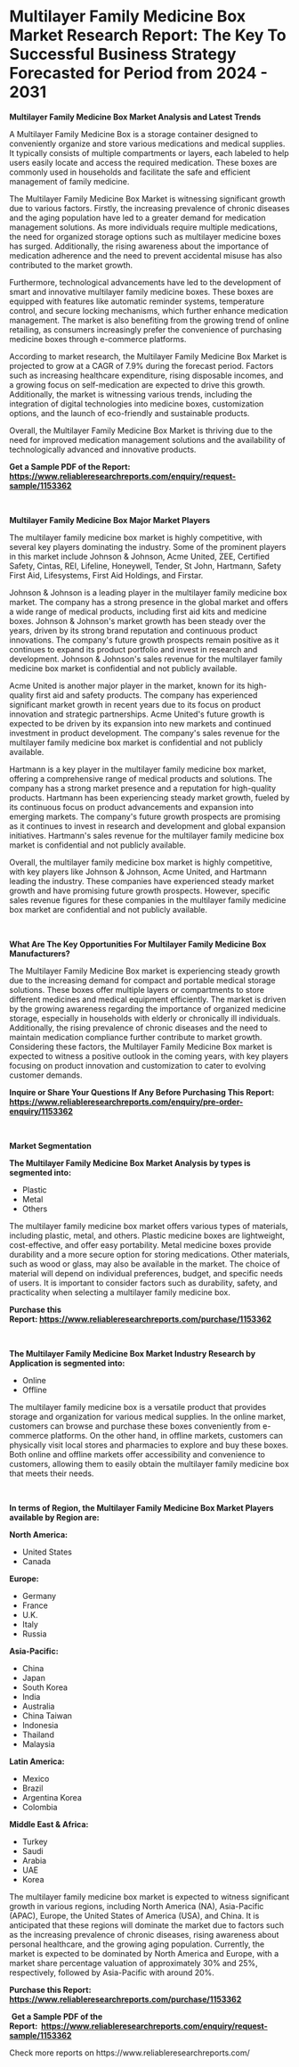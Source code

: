 <p><h1>Multilayer Family Medicine Box Market Research Report: The Key To Successful Business Strategy Forecasted for Period from 2024 - 2031</h1></p><p><strong>Multilayer Family Medicine Box Market Analysis and Latest Trends</strong></p>
<p><p>A Multilayer Family Medicine Box is a storage container designed to conveniently organize and store various medications and medical supplies. It typically consists of multiple compartments or layers, each labeled to help users easily locate and access the required medication. These boxes are commonly used in households and facilitate the safe and efficient management of family medicine.</p><p>The Multilayer Family Medicine Box Market is witnessing significant growth due to various factors. Firstly, the increasing prevalence of chronic diseases and the aging population have led to a greater demand for medication management solutions. As more individuals require multiple medications, the need for organized storage options such as multilayer medicine boxes has surged. Additionally, the rising awareness about the importance of medication adherence and the need to prevent accidental misuse has also contributed to the market growth.</p><p>Furthermore, technological advancements have led to the development of smart and innovative multilayer family medicine boxes. These boxes are equipped with features like automatic reminder systems, temperature control, and secure locking mechanisms, which further enhance medication management. The market is also benefiting from the growing trend of online retailing, as consumers increasingly prefer the convenience of purchasing medicine boxes through e-commerce platforms.</p><p>According to market research, the Multilayer Family Medicine Box Market is projected to grow at a CAGR of 7.9% during the forecast period. Factors such as increasing healthcare expenditure, rising disposable incomes, and a growing focus on self-medication are expected to drive this growth. Additionally, the market is witnessing various trends, including the integration of digital technologies into medicine boxes, customization options, and the launch of eco-friendly and sustainable products.</p><p>Overall, the Multilayer Family Medicine Box Market is thriving due to the need for improved medication management solutions and the availability of technologically advanced and innovative products.</p></p>
<p><strong>Get a Sample PDF of the Report:&nbsp; <a href="https://www.reliableresearchreports.com/enquiry/request-sample/1153362">https://www.reliableresearchreports.com/enquiry/request-sample/1153362</a></strong></p>
<p>&nbsp;</p>
<p><strong>Multilayer Family Medicine Box Major Market Players</strong></p>
<p><p>The multilayer family medicine box market is highly competitive, with several key players dominating the industry. Some of the prominent players in this market include Johnson & Johnson, Acme United, ZEE, Certified Safety, Cintas, REI, Lifeline, Honeywell, Tender, St John, Hartmann, Safety First Aid, Lifesystems, First Aid Holdings, and Firstar.</p><p>Johnson & Johnson is a leading player in the multilayer family medicine box market. The company has a strong presence in the global market and offers a wide range of medical products, including first aid kits and medicine boxes. Johnson & Johnson's market growth has been steady over the years, driven by its strong brand reputation and continuous product innovations. The company's future growth prospects remain positive as it continues to expand its product portfolio and invest in research and development. Johnson & Johnson's sales revenue for the multilayer family medicine box market is confidential and not publicly available.</p><p>Acme United is another major player in the market, known for its high-quality first aid and safety products. The company has experienced significant market growth in recent years due to its focus on product innovation and strategic partnerships. Acme United's future growth is expected to be driven by its expansion into new markets and continued investment in product development. The company's sales revenue for the multilayer family medicine box market is confidential and not publicly available.</p><p>Hartmann is a key player in the multilayer family medicine box market, offering a comprehensive range of medical products and solutions. The company has a strong market presence and a reputation for high-quality products. Hartmann has been experiencing steady market growth, fueled by its continuous focus on product advancements and expansion into emerging markets. The company's future growth prospects are promising as it continues to invest in research and development and global expansion initiatives. Hartmann's sales revenue for the multilayer family medicine box market is confidential and not publicly available.</p><p>Overall, the multilayer family medicine box market is highly competitive, with key players like Johnson & Johnson, Acme United, and Hartmann leading the industry. These companies have experienced steady market growth and have promising future growth prospects. However, specific sales revenue figures for these companies in the multilayer family medicine box market are confidential and not publicly available.</p></p>
<p>&nbsp;</p>
<p><strong>What Are The Key Opportunities For Multilayer Family Medicine Box Manufacturers?</strong></p>
<p><p>The Multilayer Family Medicine Box market is experiencing steady growth due to the increasing demand for compact and portable medical storage solutions. These boxes offer multiple layers or compartments to store different medicines and medical equipment efficiently. The market is driven by the growing awareness regarding the importance of organized medicine storage, especially in households with elderly or chronically ill individuals. Additionally, the rising prevalence of chronic diseases and the need to maintain medication compliance further contribute to market growth. Considering these factors, the Multilayer Family Medicine Box market is expected to witness a positive outlook in the coming years, with key players focusing on product innovation and customization to cater to evolving customer demands.</p></p>
<p><strong>Inquire or Share Your Questions If Any Before Purchasing This Report: <a href="https://www.reliableresearchreports.com/enquiry/pre-order-enquiry/1153362">https://www.reliableresearchreports.com/enquiry/pre-order-enquiry/1153362</a></strong></p>
<p>&nbsp;</p>
<p><strong>Market Segmentation</strong></p>
<p><strong>The Multilayer Family Medicine Box Market Analysis by types is segmented into:</strong></p>
<p><ul><li>Plastic</li><li>Metal</li><li>Others</li></ul></p>
<p><p>The multilayer family medicine box market offers various types of materials, including plastic, metal, and others. Plastic medicine boxes are lightweight, cost-effective, and offer easy portability. Metal medicine boxes provide durability and a more secure option for storing medications. Other materials, such as wood or glass, may also be available in the market. The choice of material will depend on individual preferences, budget, and specific needs of users. It is important to consider factors such as durability, safety, and practicality when selecting a multilayer family medicine box.</p></p>
<p><strong>Purchase this Report:&nbsp;<a href="https://www.reliableresearchreports.com/purchase/1153362">https://www.reliableresearchreports.com/purchase/1153362</a></strong></p>
<p>&nbsp;</p>
<p><strong>The Multilayer Family Medicine Box Market Industry Research by Application is segmented into:</strong></p>
<p><ul><li>Online</li><li>Offline</li></ul></p>
<p><p>The multilayer family medicine box is a versatile product that provides storage and organization for various medical supplies. In the online market, customers can browse and purchase these boxes conveniently from e-commerce platforms. On the other hand, in offline markets, customers can physically visit local stores and pharmacies to explore and buy these boxes. Both online and offline markets offer accessibility and convenience to customers, allowing them to easily obtain the multilayer family medicine box that meets their needs.</p></p>
<p>&nbsp;</p>
<p><strong>In terms of Region, the Multilayer Family Medicine Box Market Players available by Region are:</strong></p>
<p>
    <p> <strong> North America: </strong>
        <ul>
            <li>United States</li>
            <li>Canada</li>
        </ul>
        </p> 
    <p> <strong> Europe: </strong>
        <ul>
            <li>Germany</li>
            <li>France</li>
            <li>U.K.</li>
            <li>Italy</li>
            <li>Russia</li>
        </ul>
        </p> 
    <p> <strong> Asia-Pacific: </strong>
        <ul>
            <li>China</li>
            <li>Japan</li>
            <li>South Korea</li>
            <li>India</li>
            <li>Australia</li>
            <li>China Taiwan</li>
            <li>Indonesia</li>
            <li>Thailand</li>
            <li>Malaysia</li>
        </ul>
        </p> 
    <p> <strong> Latin America: </strong>
        <ul>
            <li>Mexico</li>
            <li>Brazil</li>
            <li>Argentina Korea</li>
            <li>Colombia</li>
        </ul>
        </p> 
    <p> <strong> Middle East & Africa: </strong>
        <ul>
            <li>Turkey</li>
            <li>Saudi</li>
            <li>Arabia</li>
            <li>UAE</li>
            <li>Korea</li>
        </ul>
    </p>
    </p>
<p><p>The multilayer family medicine box market is expected to witness significant growth in various regions, including North America (NA), Asia-Pacific (APAC), Europe, the United States of America (USA), and China. It is anticipated that these regions will dominate the market due to factors such as the increasing prevalence of chronic diseases, rising awareness about personal healthcare, and the growing aging population. Currently, the market is expected to be dominated by North America and Europe, with a market share percentage valuation of approximately 30% and 25%, respectively, followed by Asia-Pacific with around 20%.</p></p>
<p><strong>Purchase this Report: <a href="https://www.reliableresearchreports.com/purchase/1153362">https://www.reliableresearchreports.com/purchase/1153362</a></strong></p>
<p>&nbsp;<strong>Get a Sample PDF of the Report:&nbsp;&nbsp;<a href="https://www.reliableresearchreports.com/enquiry/request-sample/1153362">https://www.reliableresearchreports.com/enquiry/request-sample/1153362</a></strong></p>
<p><strong></strong></p>
<p>Check more reports on https://www.reliableresearchreports.com/</p>